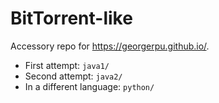 # BitTorrent-like

Accessory repo for https://georgerpu.github.io/.

- First attempt: `java1/`
- Second attempt: `java2/`
- In a different language: `python/`
